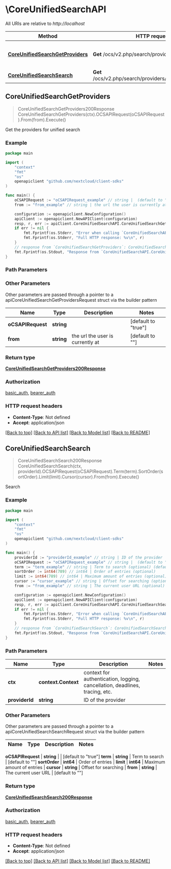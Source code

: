 # \CoreUnifiedSearchAPI

All URIs are relative to *http://localhost*

Method | HTTP request | Description
------------- | ------------- | -------------
[**CoreUnifiedSearchGetProviders**](CoreUnifiedSearchAPI.md#CoreUnifiedSearchGetProviders) | **Get** /ocs/v2.php/search/providers | Get the providers for unified search
[**CoreUnifiedSearchSearch**](CoreUnifiedSearchAPI.md#CoreUnifiedSearchSearch) | **Get** /ocs/v2.php/search/providers/{providerId}/search | Search



## CoreUnifiedSearchGetProviders

> CoreUnifiedSearchGetProviders200Response CoreUnifiedSearchGetProviders(ctx).OCSAPIRequest(oCSAPIRequest).From(from).Execute()

Get the providers for unified search

### Example

```go
package main

import (
    "context"
    "fmt"
    "os"
    openapiclient "github.com/nextcloud/client-sdks"
)

func main() {
    oCSAPIRequest := "oCSAPIRequest_example" // string |  (default to "true")
    from := "from_example" // string | the url the user is currently at (optional) (default to "")

    configuration := openapiclient.NewConfiguration()
    apiClient := openapiclient.NewAPIClient(configuration)
    resp, r, err := apiClient.CoreUnifiedSearchAPI.CoreUnifiedSearchGetProviders(context.Background()).OCSAPIRequest(oCSAPIRequest).From(from).Execute()
    if err != nil {
        fmt.Fprintf(os.Stderr, "Error when calling `CoreUnifiedSearchAPI.CoreUnifiedSearchGetProviders``: %v\n", err)
        fmt.Fprintf(os.Stderr, "Full HTTP response: %v\n", r)
    }
    // response from `CoreUnifiedSearchGetProviders`: CoreUnifiedSearchGetProviders200Response
    fmt.Fprintf(os.Stdout, "Response from `CoreUnifiedSearchAPI.CoreUnifiedSearchGetProviders`: %v\n", resp)
}
```

### Path Parameters



### Other Parameters

Other parameters are passed through a pointer to a apiCoreUnifiedSearchGetProvidersRequest struct via the builder pattern


Name | Type | Description  | Notes
------------- | ------------- | ------------- | -------------
 **oCSAPIRequest** | **string** |  | [default to &quot;true&quot;]
 **from** | **string** | the url the user is currently at | [default to &quot;&quot;]

### Return type

[**CoreUnifiedSearchGetProviders200Response**](CoreUnifiedSearchGetProviders200Response.md)

### Authorization

[basic_auth](../README.md#basic_auth), [bearer_auth](../README.md#bearer_auth)

### HTTP request headers

- **Content-Type**: Not defined
- **Accept**: application/json

[[Back to top]](#) [[Back to API list]](../README.md#documentation-for-api-endpoints)
[[Back to Model list]](../README.md#documentation-for-models)
[[Back to README]](../README.md)


## CoreUnifiedSearchSearch

> CoreUnifiedSearchSearch200Response CoreUnifiedSearchSearch(ctx, providerId).OCSAPIRequest(oCSAPIRequest).Term(term).SortOrder(sortOrder).Limit(limit).Cursor(cursor).From(from).Execute()

Search

### Example

```go
package main

import (
    "context"
    "fmt"
    "os"
    openapiclient "github.com/nextcloud/client-sdks"
)

func main() {
    providerId := "providerId_example" // string | ID of the provider
    oCSAPIRequest := "oCSAPIRequest_example" // string |  (default to "true")
    term := "term_example" // string | Term to search (optional) (default to "")
    sortOrder := int64(789) // int64 | Order of entries (optional)
    limit := int64(789) // int64 | Maximum amount of entries (optional)
    cursor := "cursor_example" // string | Offset for searching (optional)
    from := "from_example" // string | The current user URL (optional) (default to "")

    configuration := openapiclient.NewConfiguration()
    apiClient := openapiclient.NewAPIClient(configuration)
    resp, r, err := apiClient.CoreUnifiedSearchAPI.CoreUnifiedSearchSearch(context.Background(), providerId).OCSAPIRequest(oCSAPIRequest).Term(term).SortOrder(sortOrder).Limit(limit).Cursor(cursor).From(from).Execute()
    if err != nil {
        fmt.Fprintf(os.Stderr, "Error when calling `CoreUnifiedSearchAPI.CoreUnifiedSearchSearch``: %v\n", err)
        fmt.Fprintf(os.Stderr, "Full HTTP response: %v\n", r)
    }
    // response from `CoreUnifiedSearchSearch`: CoreUnifiedSearchSearch200Response
    fmt.Fprintf(os.Stdout, "Response from `CoreUnifiedSearchAPI.CoreUnifiedSearchSearch`: %v\n", resp)
}
```

### Path Parameters


Name | Type | Description  | Notes
------------- | ------------- | ------------- | -------------
**ctx** | **context.Context** | context for authentication, logging, cancellation, deadlines, tracing, etc.
**providerId** | **string** | ID of the provider | 

### Other Parameters

Other parameters are passed through a pointer to a apiCoreUnifiedSearchSearchRequest struct via the builder pattern


Name | Type | Description  | Notes
------------- | ------------- | ------------- | -------------

 **oCSAPIRequest** | **string** |  | [default to &quot;true&quot;]
 **term** | **string** | Term to search | [default to &quot;&quot;]
 **sortOrder** | **int64** | Order of entries | 
 **limit** | **int64** | Maximum amount of entries | 
 **cursor** | **string** | Offset for searching | 
 **from** | **string** | The current user URL | [default to &quot;&quot;]

### Return type

[**CoreUnifiedSearchSearch200Response**](CoreUnifiedSearchSearch200Response.md)

### Authorization

[basic_auth](../README.md#basic_auth), [bearer_auth](../README.md#bearer_auth)

### HTTP request headers

- **Content-Type**: Not defined
- **Accept**: application/json

[[Back to top]](#) [[Back to API list]](../README.md#documentation-for-api-endpoints)
[[Back to Model list]](../README.md#documentation-for-models)
[[Back to README]](../README.md)

